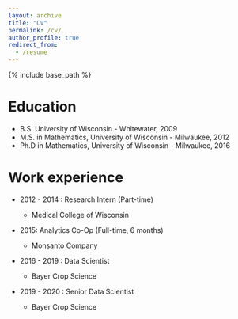 ```yaml
---
layout: archive
title: "CV"
permalink: /cv/
author_profile: true
redirect_from:
  - /resume
---
```


{% include base_path %}

Education
======
* B.S. University of Wisconsin - Whitewater, 2009
* M.S. in Mathematics, University of Wisconsin - Milwaukee, 2012
* Ph.D in Mathematics, University of Wisconsin - Milwaukee, 2016

Work experience
======
* 2012 - 2014 : Research Intern (Part-time)

  * Medical College of Wisconsin


* 2015: Analytics Co-Op (Full-time, 6 months)

  * Monsanto Company


* 2016 - 2019 : Data Scientist

  * Bayer Crop Science

* 2019 - 2020 : Senior Data Scientist

  * Bayer Crop Science
